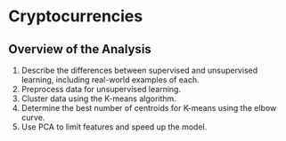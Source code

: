 # Cryptocurrencies

## Overview of the Analysis
  1.  Describe the differences between supervised and unsupervised learning, including real-world examples of each.
  2.  Preprocess data for unsupervised learning.
  3.  Cluster data using the K-means algorithm.
  4.  Determine the best number of centroids for K-means using the elbow curve.
  5.  Use PCA to limit features and speed up the model.
